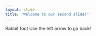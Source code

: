 ```yaml
---
layout: slide
title: "Welcome to our second slide!"
---
```

Rabbit foot
Use the left arrow to go back!
